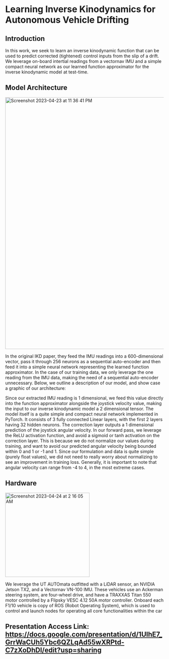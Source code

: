 # Learning Inverse Kinodynamics for Autonomous Vehicle Drifting

## Introduction

In this work, we seek to learn an inverse kinodynamic function that can be used to predict corrected (tightened) control inputs from the slip of a drift. We leverage on-board intertial readings from a vectornav IMU and a simple compact neural network as our learned function approximator for the inverse kinodynamic model at test-time. 

## Model Architecture 

<img width="801" alt="Screenshot 2023-04-23 at 11 36 41 PM" src="https://user-images.githubusercontent.com/61725820/233925087-17a5153a-759e-42a5-8d68-762efa5245d2.png">

In the original IKD paper, they feed the IMU readings into a 600-dimensional vector, pass it through 256 neurons as a sequential auto-encoder and then feed it into a simple neural network representing the learned function approximator. In the case of our training data, we only leverage the one reading from the IMU data, making the need of a sequential auto-encoder unnecessary. Below, we outline a description of our model, and show case a graphic of our architecture:

Since our extracted IMU reading is 1 dimensional, we feed this value directly into the function approximator alongside the joystick velocity value, making the input to our inverse kinodynamic model a 2 dimensional tensor. The model itself is a quite simple and compact neural network implemented in PyTorch. It consists of 3 fully connected Linear layers, with the first 2 layers having 32 hidden neurons. The correction layer outputs a 1 dimensional prediction of the joystick angular velocity. In our forward pass, we leverage the ReLU activation function, and avoid a sigmoid or tanh activation on the correction layer. This is because we do not normalize our values during training, and want to avoid our predicted angular velocity being bounded within 0 and 1 or -1 and 1. Since our formulation and data is quite simple (purely float values), we did not need to really worry about normalizing to see an improvement in training loss. Generally, it is important to note that angular velocity can range from -4 to 4, in the most extreme cases. 


## Hardware

<img width="268" alt="Screenshot 2023-04-24 at 2 16 05 AM" src="https://user-images.githubusercontent.com/61725820/233925246-1dc71d10-8617-4fdc-a32a-24faeaa9e41b.png">

We leverage the UT AUTOmata outfitted with a LiDAR sensor, an NVIDIA Jetson TX2, and a Vectornav VN-100 IMU. These vehicles use an Ackerman steering system, are four-wheel drive, and have a TRAXXAS Titan 550 motor controlled by a Flipsky VESC 4.12 50A motor controller. Onboard each F1/10 vehicle is copy of ROS (Robot Operating System), which is used to control and launch nodes for operating all core functionalities within the car

## Presentation Access Link: https://docs.google.com/presentation/d/1UIhE7_GrrWaCUh5Ybc6QZLqAd55wXRPtd-C7zXoDhDI/edit?usp=sharing

